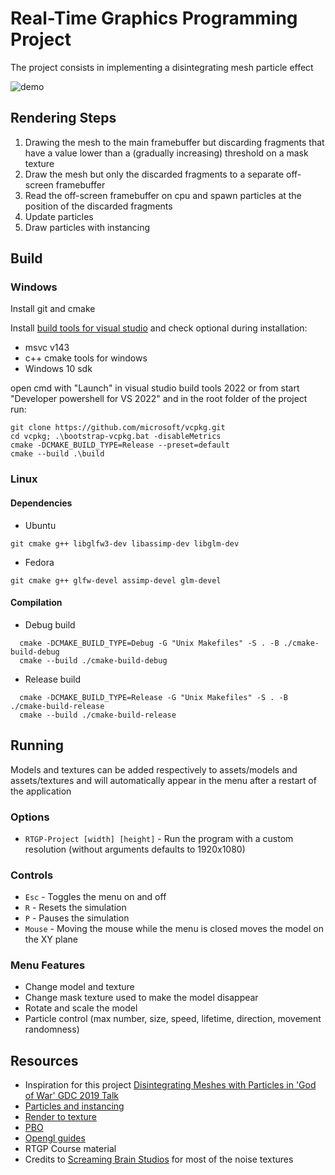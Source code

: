 # Real-Time Graphics Programming Project

The project consists in implementing a disintegrating mesh particle effect

![demo](https://github.com/user-attachments/assets/0cac9e11-72f0-4d36-9f9e-52678fb7db9b)

## Rendering Steps

1. Drawing the mesh to the main framebuffer but discarding fragments that have a value lower than a (gradually
   increasing) threshold on a mask texture
2. Draw the mesh but only the discarded fragments to a separate off-screen framebuffer
3. Read the off-screen framebuffer on cpu and spawn particles at the position of the discarded fragments
4. Update particles
5. Draw particles with instancing

## Build

### Windows

Install git and cmake

Install [build tools for visual studio](https://visualstudio.microsoft.com/downloads/#build-tools-for-visual-studio-2022)
and check optional during installation:

- msvc v143
- c++ cmake tools for windows
- Windows 10 sdk

open cmd with "Launch" in visual studio build tools 2022 or from start "Developer powershell for VS 2022" and in the
root folder of the project run:

```
git clone https://github.com/microsoft/vcpkg.git
cd vcpkg; .\bootstrap-vcpkg.bat -disableMetrics
cmake -DCMAKE_BUILD_TYPE=Release --preset=default
cmake --build .\build
```

### Linux

#### Dependencies

- Ubuntu

```
git cmake g++ libglfw3-dev libassimp-dev libglm-dev
```

- Fedora

```
git cmake g++ glfw-devel assimp-devel glm-devel
```

#### Compilation

- Debug build

```shell
  cmake -DCMAKE_BUILD_TYPE=Debug -G "Unix Makefiles" -S . -B ./cmake-build-debug
  cmake --build ./cmake-build-debug
```

- Release build

```shell
  cmake -DCMAKE_BUILD_TYPE=Release -G "Unix Makefiles" -S . -B ./cmake-build-release
  cmake --build ./cmake-build-release
```

## Running

Models and textures can be added respectively to assets/models and assets/textures and will automatically appear in the menu after a restart of the application

### Options

- `RTGP-Project [width] [height]` - Run the program with a custom resolution (without arguments defaults to 1920x1080)

### Controls

- `Esc` - Toggles the menu on and off
- `R` - Resets the simulation
- `P` - Pauses the simulation
- `Mouse` - Moving the mouse while the menu is closed moves the model on the XY plane

### Menu Features

- Change model and texture
- Change mask texture used to make the model disappear
- Rotate and scale the model
- Particle control (max number, size, speed, lifetime, direction, movement randomness)

## Resources
- Inspiration for this project [Disintegrating Meshes with Particles in 'God of War' GDC 2019 Talk](https://youtu.be/ajNSrTprWsg)
- [Particles and instancing](http://www.opengl-tutorial.org/intermediate-tutorials/billboards-particles/particles-instancing/)
- [Render to texture](http://www.opengl-tutorial.org/intermediate-tutorials/tutorial-14-render-to-texture/)
- [PBO](https://www.songho.ca/opengl/gl_pbo.html)
- [Opengl guides](https://www.learnopengl.com)
- RTGP Course material
- Credits to [Screaming Brain Studios](https://screamingbrainstudios.com) for most of the noise textures
